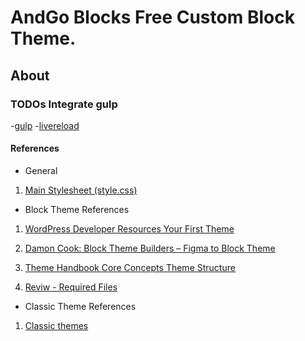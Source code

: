 # AndGo Blocks Free Custom Block Theme.

## About 


### TODOs Integrate gulp
-[gulp]()
-[livereload]()

#### References

- General
1. [ Main Stylesheet (style.css)](https://developer.wordpress.org/themes/basics/main-stylesheet-style-css/)

- Block Theme References
  
1. [WordPress Developer Resources
Your First Theme](https://developer.wordpress.org/themes/classic-themes/your-first-theme/#block-theme)
2. [Damon Cook: Block Theme Builders – Figma to Block Theme](https://wordpress.tv/2022/08/19/block-theme-builders-figma-to-block-theme/)

3. [Theme Handbook Core Concepts Theme Structure](https://developer.wordpress.org/themes/core-concepts/)
4. [Reviw - Required Files](https://make.wordpress.org/themes/handbook/review/required/#9-files)



- Classic Theme References

1. [Classic themes](https://developer.wordpress.org/themes/classic-themes/)









